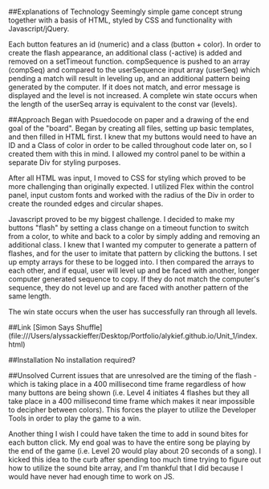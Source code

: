 ##Explanations of Technology
Seemingly simple game concept strung together with a basis of HTML, styled by CSS and functionality with Javascript/jQuery.

Each button features an id (numeric) and a class (button + color). In order to create the flash appearance, an additional class (-active) is added and removed on a setTimeout function. compSequence is pushed to an array (compSeq) and compared to the userSequence input array (userSeq) which pending a match will result in leveling up, and an additional pattern being generated by the computer. If it does not match, and error message is displayed and the level is not increased. A complete win state occurs when the length of the userSeq array is equivalent to the const var (levels). 

##Approach
Began with Psuedocode on paper and a drawing of the end goal of the "board". Began by creating all files, setting up basic templates, and then filled in HTML first. I knew that my buttons would need to have an ID and a Class of color in order to be called throughout code later on, so I created them with this in mind. I allowed my control panel to be within a separate Div for styling purposes.

After all HTML was input, I moved to CSS for styling which proved to be more challenging than originally expected. I utilized Flex within the control panel, input custom fonts and worked with the radius of the Div in order to create the rounded edges and circular shapes.

Javascript proved to be my biggest challenge. I decided to make my buttons "flash" by setting a class change on a timeout function to switch from a color, to white and back to a color by simply adding and removing an additional class. I knew that I wanted my computer to generate a pattern of flashes, and for the user to imitate that pattern by clicking the buttons. I set up empty arrays for these to be logged into. I then compared the arrays to each other, and if equal, user will level up and be faced with another, longer computer generated sequence to copy. If they do not match the computer's sequence, they do not level up and are faced with another pattern of the same length.

The win state occurs when the user has successfully ran through all levels.

##Link
[Simon Says Shuffle] (file:///Users/alyssackieffer/Desktop/Portfolio/alykief.github.io/Unit_1/index.html)

##Installation
No installation required?

##Unsolved
Current issues that are unresolved are the timing of the flash - which is taking place in a 400 millisecond time frame regardless of how many buttons are being shown (i.e. Level 4 initiates 4 flashes but they all take place in a 400 millisecond time frame which makes it near impossible to decipher between colors). This forces the player to utilize the Developer Tools in order to play the game to a win. 

Another thing I wish I could have taken the time to add in sound bites for each button click. My end goal was to have the entire song be playing by the end of the game (i.e. Level 20 would play about 20 seconds of a song). I kicked this idea to the curb after spending too much time trying to figure out how to utilize the sound bite array, and I'm thankful that I did because I would have never had enough time to work on JS. 
